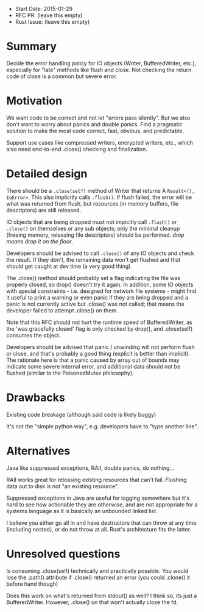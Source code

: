 - Start Date: 2015-01-29
- RFC PR: (leave this empty)
- Rust Issue: (leave this empty)

# Summary

Decide the error handling policy for IO objects (Writer, BufferedWriter, etc.),
especially for "late" methods like flush and close.   Not checking the return
code of close is a common but severe error.


# Motivation

We want code to be correct and not let "errors pass silently".  But we also
don't want to worry about panics and double panics.  Find a pragmatic solution
to make the most code correct, fast, obvious, and predictable.

Support use cases like compressed writers, encrypted writers, etc., which also
need end-to-end .close() checking and finalization.

# Detailed design

There should be a `.close(self)` method of Writer that returns A `Result<(),
IoError>`.  This also implicitly calls `.flush()`.  If flush failed, the error
will be what was returned from flush, but resources (in memory buffers, file
descriptors) are still released.

IO objects that are being dropped must not impicitly call `.flush()` or
`.close()` on themselves or any sub objects; only the minimal cleanup (freeing
memory, releasing file descriptors) should be performed.  *drop means drop it
on the floor*.  

Developers should be advised to call `.close()` of any IO objects and check the
result.   If they don't, the remaining data won't get flushed and that should
get caught at dev time (a very good thing)

The .close() method should probably set a flag indicating the file was properly
closed, so drop() doesn't try it again.  In addition, some IO objects with
special constraints - i.e. designed for network file systems - might find it
useful to print a warning or even panic if they are being dropped and a panic
is not currently active but .close() was not called; that means the developer
failed to attempt .close() on them.

Note that this RFC should not hurt the runtime speed of BufferedWriter, as
the 'was gracefully closed' flag is only checked by drop(), and .close(self)
consumes the object.

Developers should be advised that panic / unwinding will not perform flush or
close, and that's probably a good thing (explicit is better than implicit).
The rationale here is that a panic caused by array out of bounds may indicate
some severe internal error, and additional data should not be flushed (similar
to the PoisonedMutex philosophy).

# Drawbacks

Existing code breakage (although said code is likely buggy)

It's not the "simple python way", e.g. developers have to "type another line".

# Alternatives

Java like suppressed exceptions, RAII, double panics, do nothing...

RAII works great for releasing existing resources that can't fail.
Flushing data out to disk is not "an existing resource".

Suppressed exceptions in Java are useful for logging somewhere but it's hard to
see how actionable they are otherwise, and are not appropriate for a systems
language as it is basically an unbounded linked list.

I believe you either go all in and have destructors that can throw at any time
(including nested), or do not throw at all.   Rust's architecture fits the
latter.

# Unresolved questions

Is consuming .close(self) technically and practically possible.  You would lose the
.path() attribute if .close() returned an error (you could .clone() it before
hand though)

Does this work on what's returned from stdout() as well? I think so, its just a
BufferedWriter.  However, .close() on that won't actually close the fd.
